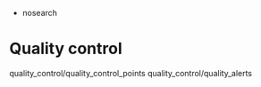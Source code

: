   - nosearch

# Quality control

<div class="toctree" data-titlesonly="">

quality\_control/quality\_control\_points
quality\_control/quality\_alerts

</div>
